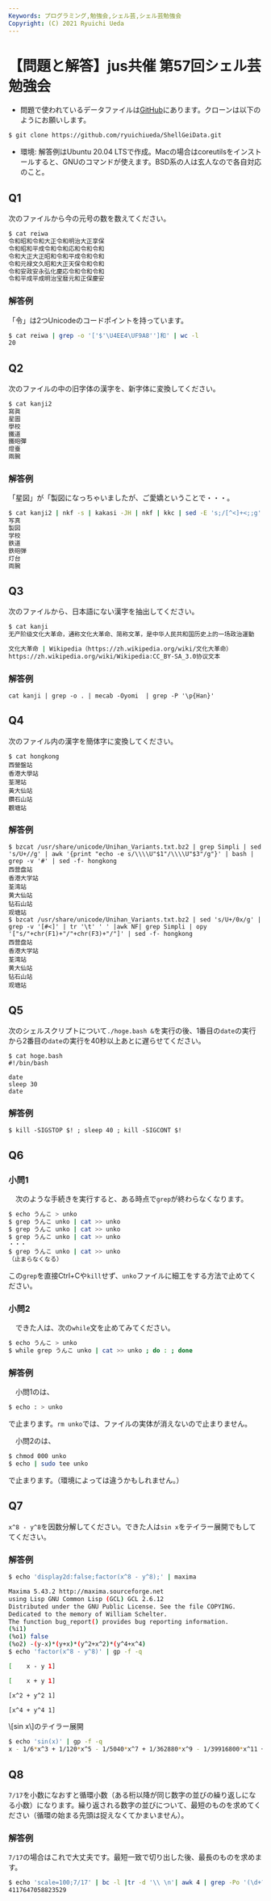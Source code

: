 ```yaml
---
Keywords: プログラミング,勉強会,シェル芸,シェル芸勉強会
Copyright: (C) 2021 Ryuichi Ueda
---
```


# 【問題と解答】jus共催 第57回シェル芸勉強会

* 問題で使われているデータファイルは[GitHub](https://github.com/ryuichiueda/ShellGeiData/tree/master/vol.57)にあります。クローンは以下のようにお願いします。

```bash
$ git clone https://github.com/ryuichiueda/ShellGeiData.git
```

* 環境: 解答例はUbuntu 20.04 LTSで作成。Macの場合はcoreutilsをインストールすると、GNUのコマンドが使えます。BSD系の人は玄人なので各自対応のこと。


## Q1

次のファイルから今の元号の数を数えてください。

```bash
$ cat reiwa
令和昭和令和大正令和明治大正享保
令和昭和平成令和令和応和令和令和
令和大正大正昭和令和平成令和令和
令和元禄文久昭和大正天保令和令和
令和安政安永弘化慶応令和令和令和
令和平成平成明治宝暦元和正保慶安
```

### 解答例

「令」は2つUnicodeのコードポイントを持っています。

```bash
$ cat reiwa | grep -o '['$'\U4EE4\UF9A8'']和' | wc -l
20
```

## Q2

次のファイルの中の旧字体の漢字を、新字体に変換してください。

```bash
$ cat kanji2
寫眞
星圖
學校
鐵道
鐵砲彈
燈臺
兩腕
```

### 解答例

「星図」が「製図になっちゃいましたが、ご愛嬌ということで・・・。

```bash
$ cat kanji2 | nkf -s | kakasi -JH | nkf | kkc | sed -E 's;/[^<]+<;;g' | grep -oP '<.*?/' | tr -d '</'
写真
製図
学校
鉄道
鉄砲弾
灯台
両腕
```

## Q3

次のファイルから、日本語にない漢字を抽出してください。

```bash
$ cat kanji
无产阶级文化大革命，通称文化大革命、简称文革，是中华人民共和国历史上的一场政治運動

文化大革命 | Wikipedia（https://zh.wikipedia.org/wiki/文化大革命）
https://zh.wikipedia.org/wiki/Wikipedia:CC_BY-SA_3.0协议文本
```

### 解答例

```
cat kanji | grep -o . | mecab -Oyomi  | grep -P '\p{Han}'
```

## Q4

次のファイル内の漢字を簡体字に変換してください。


```
$ cat hongkong
西營盤站
香港大學站
荃灣站
黃大仙站
鑽石山站
觀塘站
```

### 解答例

```
$ bzcat /usr/share/unicode/Unihan_Variants.txt.bz2 | grep Simpli | sed 's/U+//g' | awk '{print "echo -e s/\\\\U"$1"/\\\\U"$3"/g"}' | bash | grep -v '#' | sed -f- hongkong
西营盘站
香港大学站
荃湾站
黄大仙站
钻石山站
观塘站
$ bzcat /usr/share/unicode/Unihan_Variants.txt.bz2 | sed 's/U+/0x/g' | grep -v '[#<]' | tr '\t' ' ' |awk NF| grep Simpli | opy '["s/"+chr(F1)+"/"+chr(F3)+"/"]' | sed -f- hongkong
西营盘站
香港大学站
荃湾站
黄大仙站
钻石山站
观塘站
```


## Q5

次のシェルスクリプトについて`./hoge.bash &`を実行の後、1番目の`date`の実行から2番目の`date`の実行を40秒以上あとに遅らせてください。

```
$ cat hoge.bash 
#!/bin/bash

date
sleep 30
date
```

### 解答例

```
$ kill -SIGSTOP $! ; sleep 40 ; kill -SIGCONT $!
```

## Q6

### 小問1

　次のような手続きを実行すると、ある時点で`grep`が終わらなくなります。

```bash
$ echo うんこ > unko
$ grep うんこ unko | cat >> unko
$ grep うんこ unko | cat >> unko
$ grep うんこ unko | cat >> unko
・・・
$ grep うんこ unko | cat >> unko
（止まらなくなる）
```

この`grep`を直接Ctrl+Cや`kill`せず、`unko`ファイルに細工をする方法で止めてください。

### 小問2

　できた人は、次の`while`文を止めてみてください。

```bash
$ echo うんこ > unko
$ while grep うんこ unko | cat >> unko ; do : ; done
```

### 解答例

　小問1のは、

```bash
$ echo : > unko
```

で止まります。`rm unko`では、ファイルの実体が消えないので止まりません。

　小問2のは、

```bash
$ chmod 000 unko
$ echo | sudo tee unko
```

で止まります。（環境によっては違うかもしれません。）

## Q7

`x^8 - y^8`を因数分解してください。できた人は`sin x`をテイラー展開でもしててください。

### 解答例

```bash
$ echo 'display2d:false;factor(x^8 - y^8);' | maxima

Maxima 5.43.2 http://maxima.sourceforge.net
using Lisp GNU Common Lisp (GCL) GCL 2.6.12
Distributed under the GNU Public License. See the file COPYING.
Dedicated to the memory of William Schelter.
The function bug_report() provides bug reporting information.
(%i1)
(%o1) false
(%o2) -(y-x)*(y+x)*(y^2+x^2)*(y^4+x^4)
$ echo 'factor(x^8 - y^8)' | gp -f -q

[    x - y 1]

[    x + y 1]

[x^2 + y^2 1]

[x^4 + y^4 1]
```

\\[sin x\\]のテイラー展開

```bash
$ echo 'sin(x)' | gp -f -q
x - 1/6*x^3 + 1/120*x^5 - 1/5040*x^7 + 1/362880*x^9 - 1/39916800*x^11 + 1/6227020800*x^13 - 1/1307674368000*x^15 + O(x^17)
```

## Q8

`7/17`を小数になおすと循環小数（ある桁以降が同じ数字の並びの繰り返しになる小数）になります。繰り返される数字の並びについて、最短のものを求めてください（循環の始まる先頭は捉えなくてかまいません）。

### 解答例

`7/17`の場合はこれで大丈夫です。最短一致で切り出した後、最長のものを求めます。

```bash
$ echo 'scale=100;7/17' | bc -l |tr -d '\\ \n'| awk 4 | grep -Po '(\d+?)\1' | awk '{print length,$0}' | sort -k1,1nr | head -n 1 | awk '{print $2}' | sed -E 's/([0-9]+)\1$/\1/'
4117647058823529
```
